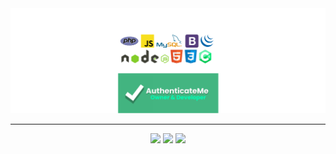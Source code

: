 <img src="https://raw.githubusercontent.com/ImTheGh0st/ImTheGh0st/main/media/banner.png" alt="">
<hr>
<p align="center" dir="auto">
<a href="https://discord.gg/KdcYHcQ" target="_blank"><img src="https://camo.githubusercontent.com/bfec9b5434a8ea4ff196fb284348734a99642817a439054c3abaad439ecb4abe/68747470733a2f2f696d672e736869656c64732e696f2f62616467652f646973636f72642532302d3131313131312e7376673f267374796c653d666f722d7468652d6261646765266c6f676f3d646973636f7264266c6f676f436f6c6f723d7768697465" data-canonical-src="https://img.shields.io/badge/discord%20-111111.svg?&amp;style=for-the-badge&amp;logo=discord&amp;logoColor=white" style="max-width: 100%;"></a>
<!-- <a href="https://open.spotify.com/user/" target="_blank"><img src="https://camo.githubusercontent.com/03c22d8b6ca0f0940a6eb54869c5251ceab4485278655473b00c0801e866d5a0/68747470733a2f2f696d672e736869656c64732e696f2f62616467652f53706f746966792532302d3131313131312e7376673f267374796c653d666f722d7468652d6261646765266c6f676f3d73706f74696679266c6f676f436f6c6f723d7768697465" data-canonical-src="https://img.shields.io/badge/Spotify%20-111111.svg?&amp;style=for-the-badge&amp;logo=spotify&amp;logoColor=white" style="max-width: 100%;"></a> -->
<a href="https://www.youtube.com/c/ImTheGh0st" target="_blank"><img src="https://camo.githubusercontent.com/ca7a029cfb47eabcd59589c4bb6803baf7677af5c33dbd4369eefc620c957b82/68747470733a2f2f696d672e736869656c64732e696f2f62616467652f796f75747562652532302d3131313131312e7376673f267374796c653d666f722d7468652d6261646765266c6f676f3d796f7574756265266c6f676f436f6c6f723d7768697465" data-canonical-src="https://img.shields.io/badge/youtube%20-111111.svg?&amp;style=for-the-badge&amp;logo=youtube&amp;logoColor=white" style="max-width: 100%;"></a>
<!-- <a href="https://www.instagram.com/" target="_blank"><img src="https://camo.githubusercontent.com/363c7e056469cd2d58ef9a91fd630d0549de241fe7278ebb13601660250826f7/68747470733a2f2f696d672e736869656c64732e696f2f62616467652f494e5354414752414d2532302d3131313131312e7376673f267374796c653d666f722d7468652d6261646765266c6f676f3d696e7374616772616d266c6f676f436f6c6f723d7768697465" data-canonical-src="https://img.shields.io/badge/INSTAGRAM%20-111111.svg?&amp;style=for-the-badge&amp;logo=instagram&amp;logoColor=white" style="max-width: 100%;"></a> -->
<a href="https://github.com/ImTheGh0st"><img src="https://camo.githubusercontent.com/28e4167151aec06b76bc5e9ade9c019d8878ac96318fb983079f138c543a9c81/68747470733a2f2f696d672e736869656c64732e696f2f62616467652f4769744875622532302d3131313131312e7376673f267374796c653d666f722d7468652d6261646765266c6f676f3d676974687562266c6f676f436f6c6f723d7768697465" data-canonical-src="https://img.shields.io/badge/GitHub%20-111111.svg?&amp;style=for-the-badge&amp;logo=github&amp;logoColor=white" style="max-width: 100%;"></a>
<!-- <a href="https://twitter.com/" target="_blank"><img src="https://camo.githubusercontent.com/9629b25bc6901590f529ff2748549e1785a907a384bac778a727e70e53636eb7/68747470733a2f2f696d672e736869656c64732e696f2f62616467652f547769747465722532302d3131313131312e7376673f267374796c653d666f722d7468652d6261646765266c6f676f3d74776974746572266c6f676f436f6c6f723d7768697465" data-canonical-src="https://img.shields.io/badge/Twitter%20-111111.svg?&amp;style=for-the-badge&amp;logo=twitter&amp;logoColor=white" style="max-width: 100%;"></a> -->
</p>
